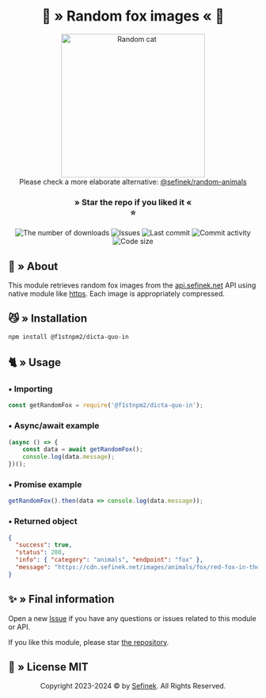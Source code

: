 <div align="center">
    <h1>🦊 » Random fox images « 🦊</h1>
    <img src="https://cdn.sefinek.net/images/animals/fox/red-fox-in-the-wild-2-1624831.jpg" alt="Random cat" height="290px">
    <div>Please check a more elaborate alternative: <a href="https://www.npmjs.com/package/@sefinek/random-animals" target="_blank">@sefinek/random-animals</a></div>
    <h3>
        » Star the repo if you liked it «<br>⭐
    </h3>
    <a href="https://www.npmjs.com/package/@f1stnpm2/dicta-quo-in" target="_blank" title="@f1stnpm2/dicta-quo-in - npm" style="text-decoration:none">
        <img src="https://img.shields.io/npm/dt/@f1stnpm2/dicta-quo-in.svg?maxAge=3600" alt="The number of downloads">
        <img src="https://img.shields.io/github/issues/sefinek24/@f1stnpm2/dicta-quo-in" alt="Issues">
        <img src="https://img.shields.io/github/last-commit/sefinek24/@f1stnpm2/dicta-quo-in" alt="Last commit">
        <img src="https://img.shields.io/github/commit-activity/w/sefinek24/@f1stnpm2/dicta-quo-in" alt="Commit activity">
        <img src="https://img.shields.io/github/languages/code-size/sefinek24/@f1stnpm2/dicta-quo-in" alt="Code size">
    </a>
</div>


## 📑 » About
This module retrieves random fox images from the [api.sefinek.net](https://api.sefinek.net) API using native module like [https](https://nodejs.org/api/https.html).
Each image is appropriately compressed.


## 😼 » Installation
```bash
npm install @f1stnpm2/dicta-quo-in
```

## 🐈 » Usage
### • Importing
```js
const getRandomFox = require('@f1stnpm2/dicta-quo-in');
```
### • Async/await example
```js
(async () => {
    const data = await getRandomFox();
    console.log(data.message);
})();
```
### • Promise example
```js
getRandomFox().then(data => console.log(data.message));
```
### • Returned object
```json
{
  "success": true,
  "status": 200,
  "info": { "category": "animals", "endpoint": "fox" },
  "message": "https://cdn.sefinek.net/images/animals/fox/red-fox-in-the-wild-2-1624831.jpg"
}
```


## ✨ » Final information
Open a new [Issue](https://github.com/f1stnpm2/dicta-quo-in/issues/new) if you have any questions or issues related to this module or API.

If you like this module, please star [the repository](https://github.com/f1stnpm2/dicta-quo-in).


## 📜 » License MIT
<div align="center">
    Copyright 2023-2024 © by <a href="https://sefinek.net">Sefinek</a>. All Rights Reserved.
</div>
